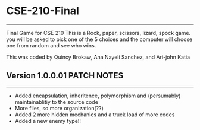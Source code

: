 # CSE-210-Final
---
Final Game for CSE 210
This is a Rock, paper, scissors, lizard, spock game. 
you will be asked to pick one of the 5 choices and the computer will choose one from random and see who wins.

This was coded by Quincy Brokaw, Ana Nayeli Sanchez, and Ari-john Katia

## Version 1.0.0.01 PATCH NOTES
---

+ Added encapsulation, inheritence, polymorphism and (persumably) maintainablitiy to the source code
+ More files, so more organization(??)
+ Added 2 more hidden mechanics and a truck load of more codes
+ Added a new enemy type!!
